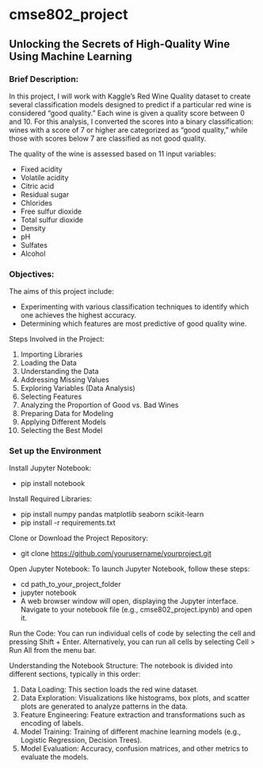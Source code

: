 # cmse802_project
## Unlocking the Secrets of High-Quality Wine Using Machine Learning ##

### Brief Description:
In this project, I will work with Kaggle’s Red Wine Quality dataset to create several classification models designed to predict if a particular red wine is considered “good quality.” Each wine is given a quality score between 0 and 10. For this analysis, I converted the scores into a binary classification: wines with a score of 7 or higher are categorized as “good quality,” while those with scores below 7 are classified as not good quality.

The quality of the wine is assessed based on 11 input variables:

* Fixed acidity
* Volatile acidity
* Citric acid
* Residual sugar
* Chlorides
* Free sulfur dioxide
* Total sulfur dioxide
* Density
* pH
* Sulfates
* Alcohol

### Objectives:
The aims of this project include:

* Experimenting with various classification techniques to identify which one achieves the highest accuracy.
* Determining which features are most predictive of good quality wine.

Steps Involved in the Project:
1. Importing Libraries
2. Loading the Data
3. Understanding the Data
4. Addressing Missing Values
5. Exploring Variables (Data Analysis)
6. Selecting Features
7. Analyzing the Proportion of Good vs. Bad Wines
8. Preparing Data for Modeling
9. Applying Different Models
10. Selecting the Best Model

### Set up the Environment

Install Jupyter Notebook:
* pip install notebook

Install Required Libraries:
* pip install numpy pandas matplotlib seaborn scikit-learn
* pip install -r requirements.txt

Clone or Download the Project Repository:
* git clone https://github.com/yourusername/yourproject.git

Open Jupyter Notebook:
  To launch Jupyter Notebook, follow these steps:
* cd path_to_your_project_folder
* jupyter notebook
* A web browser window will open, displaying the Jupyter interface. Navigate to your notebook file (e.g., cmse802_project.ipynb) and open it.

Run the Code:
  You can run individual cells of code by selecting the cell and pressing Shift + Enter.
  Alternatively, you can run all cells by selecting Cell > Run All from the menu bar.

Understanding the Notebook Structure:
  The notebook is divided into different sections, typically in this order:

1. Data Loading: This section loads the red wine dataset.
2. Data Exploration: Visualizations like histograms, box plots, and scatter plots are generated to analyze patterns in the data.
3. Feature Engineering: Feature extraction and transformations such as encoding of labels.
4. Model Training: Training of different machine learning models (e.g., Logistic Regression, Decision Trees).
5. Model Evaluation: Accuracy, confusion matrices, and other metrics to evaluate the models.
